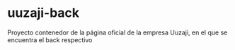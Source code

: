 # uuzaji-back
Proyecto contenedor de la página oficial de la empresa Uuzaji, en el que se encuentra el back respectivo

